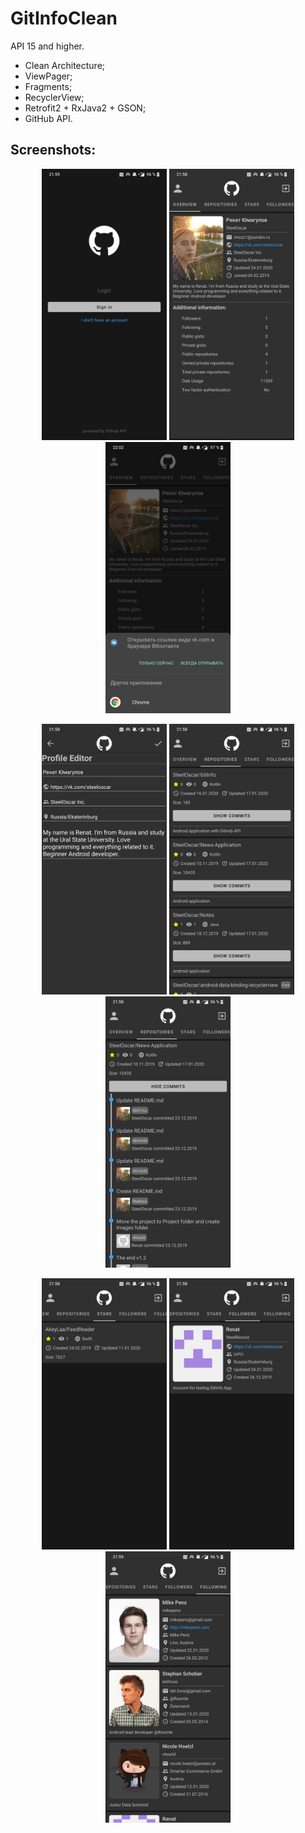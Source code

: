 # GitInfoClean
API 15 and higher.
* Clean Architecture;
* ViewPager;
* Fragments;
* RecyclerView;
* Retrofit2 + RxJava2 + GSON;
* GitHub API.
## Screenshots:
<p align="center">
<img src="https://github.com/SteelOscar/GitInfo/blob/master/Images/1.jpg" width="200" title="hover text">
<img src="https://github.com/SteelOscar/GitInfo/blob/master/Images/2.jpg" width="200" title="hover text">
<img src="https://github.com/SteelOscar/GitInfo/blob/master/Images/3.jpg" width="200" title="hover text">
</p>
<p align="center">
<img src="https://github.com/SteelOscar/GitInfo/blob/master/Images/4.jpg" width="200" title="hover text">
<img src="https://github.com/SteelOscar/GitInfo/blob/master/Images/5.jpg" width="200" title="hover text">
<img src="https://github.com/SteelOscar/GitInfo/blob/master/Images/6.jpg" width="200" title="hover text">
</p>
<p align="center">
<img src="https://github.com/SteelOscar/GitInfo/blob/master/Images/7.jpg" width="200" title="hover text">
<img src="https://github.com/SteelOscar/GitInfo/blob/master/Images/8.jpg" width="200" title="hover text">
<img src="https://github.com/SteelOscar/GitInfo/blob/master/Images/9.jpg" width="200" title="hover text">
</p>